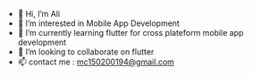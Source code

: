 - 👋 Hi, I’m Ali
- 👀 I’m interested in Mobile App Development
- 🌱 I’m currently learning flutter for cross plateform mobile app development
- 💞️ I’m looking to collaborate on flutter
- 📫 contact me : mc150200194@gmail.com

<!---
ghulamali1010/ghulamali1010 is a ✨ special ✨ repository because its `README.md` (this file) appears on your GitHub profile.
You can click the Preview link to take a look at your changes.
--->
